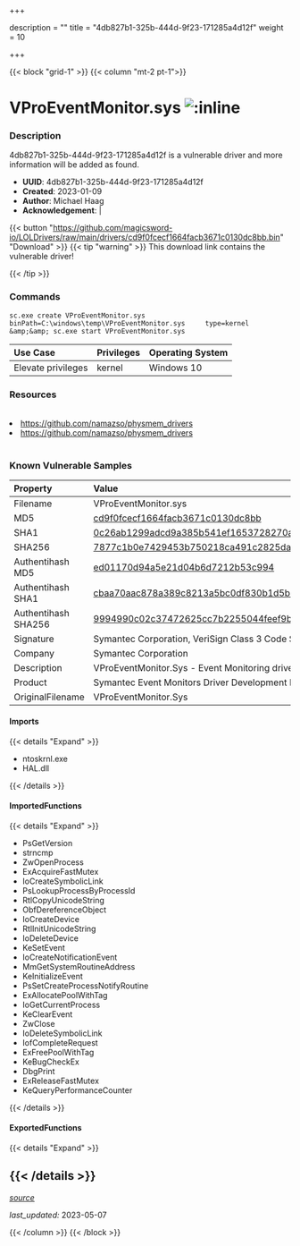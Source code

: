 +++

description = ""
title = "4db827b1-325b-444d-9f23-171285a4d12f"
weight = 10

+++


{{< block "grid-1" >}}
{{< column "mt-2 pt-1">}}


# VProEventMonitor.sys ![:inline](/images/twitter_verified.png) 


### Description

4db827b1-325b-444d-9f23-171285a4d12f is a vulnerable driver and more information will be added as found.
- **UUID**: 4db827b1-325b-444d-9f23-171285a4d12f
- **Created**: 2023-01-09
- **Author**: Michael Haag
- **Acknowledgement**:  | [](https://twitter.com/)

{{< button "https://github.com/magicsword-io/LOLDrivers/raw/main/drivers/cd9f0fcecf1664facb3671c0130dc8bb.bin" "Download" >}}
{{< tip "warning" >}}
This download link contains the vulnerable driver!

{{< /tip >}}

### Commands

```
sc.exe create VProEventMonitor.sys binPath=C:\windows\temp\VProEventMonitor.sys     type=kernel &amp;&amp; sc.exe start VProEventMonitor.sys
```

| Use Case | Privileges | Operating System | 
|:---- | ---- | ---- |
| Elevate privileges | kernel | Windows 10 |

### Resources
<br>
<li><a href=" https://github.com/namazso/physmem_drivers"> https://github.com/namazso/physmem_drivers</a></li>
<li><a href="https://github.com/namazso/physmem_drivers">https://github.com/namazso/physmem_drivers</a></li>
<br>

### Known Vulnerable Samples

| Property           | Value |
|:-------------------|:------|
| Filename           | VProEventMonitor.sys |
| MD5                | [cd9f0fcecf1664facb3671c0130dc8bb](https://www.virustotal.com/gui/file/cd9f0fcecf1664facb3671c0130dc8bb) |
| SHA1               | [0c26ab1299adcd9a385b541ef1653728270aa23e](https://www.virustotal.com/gui/file/0c26ab1299adcd9a385b541ef1653728270aa23e) |
| SHA256             | [7877c1b0e7429453b750218ca491c2825dae684ad9616642eff7b41715c70aca](https://www.virustotal.com/gui/file/7877c1b0e7429453b750218ca491c2825dae684ad9616642eff7b41715c70aca) |
| Authentihash MD5   | [ed01170d94a5e21d04b6d7212b53c994](https://www.virustotal.com/gui/search/authentihash%253Aed01170d94a5e21d04b6d7212b53c994) |
| Authentihash SHA1  | [cbaa70aac878a389c8213a5bc0df830b1d5b4e04](https://www.virustotal.com/gui/search/authentihash%253Acbaa70aac878a389c8213a5bc0df830b1d5b4e04) |
| Authentihash SHA256| [9994990c02c37472625cc7b2255044feef9b73c08ca3a70c06861b7d26b27a25](https://www.virustotal.com/gui/search/authentihash%253A9994990c02c37472625cc7b2255044feef9b73c08ca3a70c06861b7d26b27a25) |
| Signature         | Symantec Corporation, VeriSign Class 3 Code Signing 2010 CA, VeriSign   |
| Company           | Symantec Corporation |
| Description       | VProEventMonitor.Sys - Event Monitoring driver |
| Product           | Symantec Event Monitors Driver Development Edition |
| OriginalFilename  | VProEventMonitor.Sys |


#### Imports
{{< details "Expand" >}}
* ntoskrnl.exe
* HAL.dll

{{< /details >}}
#### ImportedFunctions
{{< details "Expand" >}}
* PsGetVersion
* strncmp
* ZwOpenProcess
* ExAcquireFastMutex
* IoCreateSymbolicLink
* PsLookupProcessByProcessId
* RtlCopyUnicodeString
* ObfDereferenceObject
* IoCreateDevice
* RtlInitUnicodeString
* IoDeleteDevice
* KeSetEvent
* IoCreateNotificationEvent
* MmGetSystemRoutineAddress
* KeInitializeEvent
* PsSetCreateProcessNotifyRoutine
* ExAllocatePoolWithTag
* IoGetCurrentProcess
* KeClearEvent
* ZwClose
* IoDeleteSymbolicLink
* IofCompleteRequest
* ExFreePoolWithTag
* KeBugCheckEx
* DbgPrint
* ExReleaseFastMutex
* KeQueryPerformanceCounter

{{< /details >}}
#### ExportedFunctions
{{< details "Expand" >}}

{{< /details >}}
-----



[*source*](https://github.com/magicsword-io/LOLDrivers/tree/main/yaml/4db827b1-325b-444d-9f23-171285a4d12f.yaml)

*last_updated:* 2023-05-07








{{< /column >}}
{{< /block >}}
